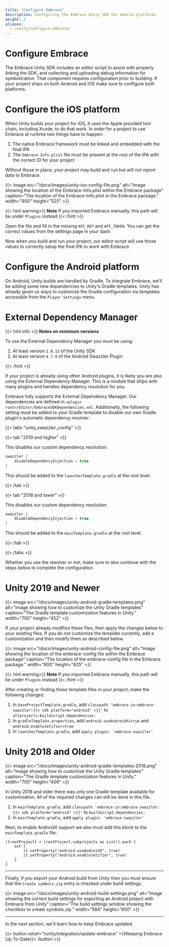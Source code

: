 ```yaml
---
title: "Configure Embrace"
description: Configuring the Embrace Unity SDK for mobile platforms
weight: 3
aliases:
  - /unity/configure-embrace/
---
```


# Configure Embrace

The Embrace Unity SDK includes an editor script to assist with properly linking the SDK, and collecting and uploading debug information for symbolication. That component requires configuration prior to building. If your project ships on both Android and iOS make sure to configure both platforms.

# Configure the iOS platform

When Unity builds your project for iOS, it uses the Apple provided tool chain, including Xcode, to do that work. In order for a project to use Embrace at runtime two things have to happen:

1) The native Embrace framework must be linked and embedded with the final IPA
2) The `Embrace-Info.plist` file must be present at the root of the IPA with the correct ID for your project

Without those in place, your project may build and run but will not report data to Embrace.

{{< image src="/docs/images/unity-ios-config-file.png" alt="Image showing the location of the Embrace-Info.plist within the Embrace package" caption="The location of the Embrace-Info.plist in the Embrace package." width="800" height="525" >}}

{{< hint warning>}}
**Note** If you imported Embrace manually, this path will be under `Plugins` instead
{{< /hint >}}

Open the file and fill in the missing `API_KEY` and `API_TOKEN`. You can get the correct values from the settings page in your dash. 

Now when you build and run your project, our editor script will use those values to correctly setup the final IPA to work with Embrace.

# Configure the Android platform

On Android, Unity builds are handled by Gradle. To integrate Embrace, we'll be adding some new dependencies to Unity's Gradle templates. Unity has already given us ways to customize the Gradle configuration via templates accessible from the `Player Settings` menu.

# External Dependency Manager

{{< hint info >}}
**Notes on minimum versions**

To use the External Dependency Manager you must be using:
1. At least version `1.0.13` of the Unity SDK
1. At least version `4.7.0` of the Android Swazzler Plugin

{{< /hint >}}

If your project is already using other Android plugins, it is likely you are also using the External Dependency Manager. This is a module that ships with many plugins and handles dependency resolution for you.  

Embrace fully supports the External Dependency Manager. Our dependencies are defined in `<plugin root>/Editor/EmbraceSDKDependencies.xml`.  Additionally, the following setting must be added to your Gradle template to disable our own Gradle plugin's automatic dependency resolver:

{{< tabs "unity_swazzler_config" >}}

{{< tab "2019 and higher" >}}

This disables our custom dependency resolution:

```gradle
swazzler {
    disableDependencyInjection = true
}
```

This should be added to the `launcherTemplate.gradle` at the root level.

{{< /tab >}}

{{< tab "2018 and lower" >}}

This disables our custom dependency resolution:

```gradle
swazzler {
    disableDependencyInjection = true
}
```

This should be added to the `mainTemplate.gradle` at the root level.

{{< /tab >}}

{{< /tabs >}}

Whether you use the resolver or not, make sure to also continue with the steps below to complete the configuration.

# Unity 2019 and Newer

{{< image src="/docs/images/unity-android-gradle-templates.png" alt="Image showing how to customize the Unity Gradle templates" caption="The Gradle template customization features in Unity." width="700" height="452" >}}

If your project already modifies these files, then apply the changes below to your existing files. If you do not customize the template currently, add a customization and then modify them as described below.

{{< image src="/docs/images/unity-android-config-file.png" alt="Image showing the location of the embrace-config file within the Embrace package" caption="The location of the embrace-config file in the Embrace package." width="800" height="625" >}}

{{< hint warning>}}
**Note** If you imported Embrace manually, this path will be under `Plugins` instead
{{< /hint >}}

After creating or finding these template files in your project, make the following changes:

1. In `baseProjectTemplate.gradle`, add `classpath 'embrace-io:embrace-swazzler:{{< sdk platform="android" >}}'` to `allprojects:buildscript:dependencies:`
1. In `gradleTemplate.properties`, add `android.useAndroidX=true` and `android.enableJetifier=true`
1. In `launcherTemplate.gradle`, add `apply plugin: 'embrace-swazzler'`

# Unity 2018 and Older

{{< image src="/docs/images/unity-android-gradle-templates-2018.png" alt="Image showing how to customize the Unity Gradle templates" caption="The Gradle template customization features in Unity." width="700" height="409" >}}

In Unity 2018 and older there was only one Gradle template available for customization.  All of the required changes can still be done in this file.

1. In `mainTemplate.gradle`, add `classpath 'embrace-io:embrace-swazzler:{{< sdk platform="android" >}}'` to `buildscript:dependencies:`
1. In `mainTemplate.gradle`, add `apply plugin: 'embrace-swazzler'`

Next, to enable AndroidX support we also must add this block to the `mainTemplate.gradle` file:

```
([rootProject] + (rootProject.subprojects as List)).each {
    ext {
        it.setProperty("android.useAndroidX", true)
        it.setProperty("android.enableJetifier", true)
    }
}
```

---

Finally, if you export your Android build from Unity then you must ensure that the `Create symbols.zip` entry is checked under build settings.


{{< image src="/docs/images/unity-android-build-settings.png" alt="Image showing the correct build settings for exporting an Android project with Embrace from Unity" caption="The build settings window showing the checkbox to create symbols.zip." width="584" height="600" >}}

--- 

In the next section, we'll learn how to keep Embrace updated.

{{< button relref="/unity/integration/update-embrace" >}}Keeping Embrace Up-To-Date{{< /button >}}
